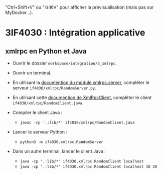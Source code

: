 "Ctrl+Shift+V" ou "⇧⌘V" pour afficher la prévisualisation (mais pas sur MyDocker...).

# 3IF4030 : Intégration applicative

## xmlrpc en Python et Java

* Ouvrir le dossier `workspace/integration/3_xmlrpc`.

* Ouvrir un terminal.

* En utilisant la [documention du module xmlrpc.server](https://docs.python.org/fr/3/library/xmlrpc.server.html),
  compléter le serveur `if4030/xmlrpc/RandomServer.py`.

* En utilisant cette [documention de XmlRpcClient](https://ws.apache.org/xmlrpc/client.html), 
  compléter le client `if4030/xmlrpc/RandomClient.java`. 

* Compiler le client Java :
  * `javac -cp '.:lib/*' if4030/xmlrpc/RandomClient.java`

* Lancer le serveur Python :
  * `python3 -m if4030.xmlrpc.RandomServer`

* Dans un autre terminal, lancer le client Java :
  * `java -cp '.:lib/*' if4030.xmlrpc.RandomClient localhost`
  * `java -cp '.:lib/*' if4030.xmlrpc.RandomClient localhost 10 20`

